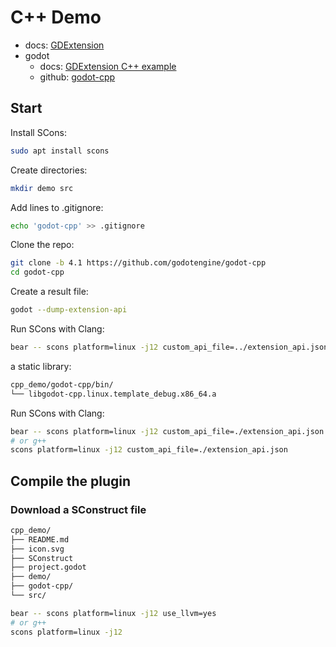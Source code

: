 # C++ Demo

- docs: [GDExtension](/docs/gdextension.md)
- godot
  - docs: [GDExtension C++ example](https://docs.godotengine.org/en/stable/tutorials/scripting/gdextension/gdextension_cpp_example.html)
  - github: [godot-cpp](https://github.com/godotengine/godot-cpp)

## Start

Install SCons:

```bash
sudo apt install scons
```

Create directories:

```bash
mkdir demo src
```

Add lines to .gitignore:

```bash
echo 'godot-cpp' >> .gitignore
```

Clone the repo:

```bash
git clone -b 4.1 https://github.com/godotengine/godot-cpp
cd godot-cpp
```

Create a result file:

```bash
godot --dump-extension-api
```

Run SCons with Clang:

```bash
bear -- scons platform=linux -j12 custom_api_file=../extension_api.json use_llvm=yes
```

a static library:

```bash
cpp_demo/godot-cpp/bin/
└── libgodot-cpp.linux.template_debug.x86_64.a
```

Run SCons with Clang:

```bash
bear -- scons platform=linux -j12 custom_api_file=./extension_api.json use_llvm=yes
# or g++
scons platform=linux -j12 custom_api_file=./extension_api.json
```

## Compile the plugin

### Download a SConstruct file

```bash
cpp_demo/
├── README.md
├── icon.svg
├── SConstruct
├── project.godot
├── demo/
├── godot-cpp/
└── src/
```

```bash
bear -- scons platform=linux -j12 use_llvm=yes
# or g++
scons platform=linux -j12
```


